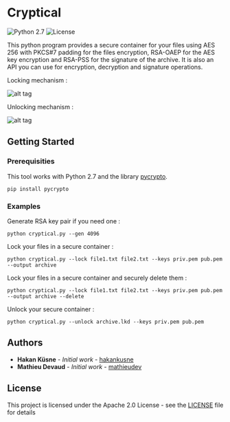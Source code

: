 # Cryptical

![Python 2.7](https://img.shields.io/badge/python-2.7-blue.svg) ![License](https://img.shields.io/badge/license-Apache%202.0-brightgreen.svg)

This python program provides a secure container for your files using AES 256 with PKCS#7 padding for the files encryption, RSA-OAEP for the AES key encryption and RSA-PSS for the signature of the archive. It is also an API you can use for encryption, decryption and signature operations.

Locking mechanism :

![alt tag](https://raw.githubusercontent.com/mathieudev/Cryptical/master/img/lock.png)

Unlocking mechanism :

![alt tag](https://raw.githubusercontent.com/mathieudev/Cryptical/master/img/unlock.png)

## Getting Started

### Prerequisities

This tool works with Python 2.7 and the library [pycrypto](https://pypi.python.org/pypi/pycrypto).

```
pip install pycrypto
```

### Examples

Generate RSA key pair if you need one :

```
python cryptical.py --gen 4096
```
Lock your files in a secure container :

```
python cryptical.py --lock file1.txt file2.txt --keys priv.pem pub.pem --output archive
```

Lock your files in a secure container and securely delete them :

```
python cryptical.py --lock file1.txt file2.txt --keys priv.pem pub.pem --output archive --delete
```

Unlock your secure container :

```
python cryptical.py --unlock archive.lkd --keys priv.pem pub.pem
```

## Authors

* **Hakan Küsne** - *Initial work* - [hakankusne](https://github.com/hakankusne)
* **Mathieu Devaud** - *Initial work* - [mathieudev](https://github.com/mathieudev)


## License

This project is licensed under the Apache 2.0 License - see the [LICENSE](LICENSE) file for details
